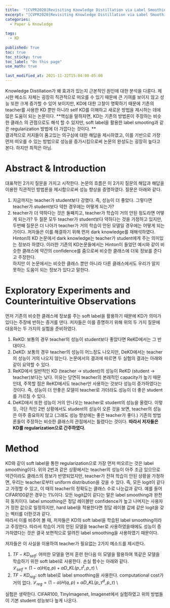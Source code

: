 ```yaml
---
title:  "[CVPR2020]Revisiting Knowledge Distillation via Label Smoothing Regularization"
excerpt: "[CVPR2020]Revisiting Knowledge Distillation via Label Smoothing Regularization"
categories:
  - Paper & Knowledge
  
tags:
  - KD
 
published: True
toc: true
toc_sticky: true
toc_label: "On this page"
use_math: true
    
last_modified_at: 2021-11-22T15:04:00-05:00
---
```


Knowledge Distillation가 왜 효과가 있는지 근본적인 원인에 대한 분석을 다룬다. 제시한 메소드 자체는 굉장히 직관적으로 떠오를 수 있기 때문에 큰 기여를 보이지 않고 성능 또한 크게 증가할 수 있어 보이지만, 
KD에 대한 고찰이 명확하기 때문에 기존의 teacher를 사용한 KD 뿐만 아니라 self KD를 이해하고 새로운 방법을 제시하는 데에 많은 도움이 되는 논문이다. **핵심을 말하자면, KD는 기존의 방법론이 주장하는 비슷한 클래스
의 관점으로도 해석 할 수 있지만, soft label을 활용한 label smooting과 같은 regularization 방법에 더 가깝다는 것이다. ** \
결과적으로 저지들이 품고있는 의구심에 대한 해답을 제시하였고, 이를 기반으로 가장 먼저 떠오를 수 있는 방법으로 성능을 증가시킴으로써 논문의 완성도는 굉장히 높다고 본다. 하지만 최적은 아님.

# Abstract & Introduction
대표적인 2가지 질문을 가지고 시작한다. 논문의 흐름은 이 2가지 질문의 해답과 해답을 이용한 직관적인 방법론을 제시함으로써 성능 향상을 증명하였다. 질문은 아래와 같다.
1. 지금까지는 teacher가 student보다 강했다. 즉, 성능이 더 좋았다. 그렇다면 teacher가 student보다 약한 경우에는 어떻게 되는가?
2. teacher가 더 약하다는 것은 둘째치고, teacher가 학습이 거의 안된 정도라면 어떻게 되는가?
두 질문 모두 teacher가 student보다 약하다는 것을 가정하고 있지만, 두번째 질문은 더 나아가 teacher가 거의 학습이 안된 모델일 경우에는 어떻게 되는가이다.
저자들은 이를 해결하기 위해 먼저 dark knowledge를 재해석하였다. Hinton의 KD 논문에서 dark knowledge는 teacher가 student에게 주는 의미있는 정보라 하였다. 이러한 기존의 KD논문들에서는 Hinton이 들었던
예시와 같이 비슷한 클래스에 약간의 confidence를 줌으로써 비슷한 클래스에 더욱 정보를 준다고 주장한다. \
하지만 이 논문에서는 비슷한 클래스 뿐만 아니라 다른 클래스에서도 우리가 알지 못하는 도움이 되는 정보가 있다고 말한다. 

# Exploratory Experiments and Counterintuitive Observations
먼저 기존의 비슷한 클래스에 정보를 주는 soft label을 활용하기 때문에 KD가 의미가 있다는 주장에 반하는 증거를 댄다. 저자들은 이를 증명하기 위해 위의 두 가지 질문에 대응하는 두 가지의 실험을 준비하였다.

1. ReKD: 보통의 경우 teacher의 성능이 student보다 좋았다면 ReKD에서는 그 반대이다. 
2. DeKD: 보통의 경우 teacher의 성능이 어느정도 나오지만, DeKD에서는 teacher의 성능이 거의 나오지 않는다.
논문에서의 결과에 따르면 두 실험의 결과는 아래와 같이 요약할 수 있다.
1. ReKD에서 일반적인 KD (teacher -> student)의 성능이 ReKD (student -> teacher)보다는 낮다. 이유는 당연히 teacher의 본래적인 capacity가 높기 때문인데, 주목할 점은 
ReKD에서도 teacher만 사용하는 것보다 성능이 증가하였다는 것이다. 즉, 성능이 더 안좋은 모델이 teacher로 가더라도 성능이 더 좋은 student를 가르칠 수 있다.
2. DeKD에서 또한 성능이 거의 안나오는 teacher로 student의 성능을 올렸다.
이렇듯, 극단 적인 2번 상황에서도 student의 성능이 오른 것을 보면, teacher의 성능은 아주 중요하지 않고 (그래도 성능 향상에는 좋은 teacher가 좋다.) 기존의 방법론들이 주장하는 비슷한 클래스의 관점에서는 틀렸다는 것이다.
**따라서 저자들은 KD를 regularization으로 간주하였다.**

# Method
KD와 같이 soft label을 통한 regularization으로 가장 먼저 떠오르는 것은 label smoothing이다. 위의 2번과 같은 상황에서는 teacher의 성능이 아주 조금 있으므로 약간이라도 클래스의 정보가 반영되었지만, 
teacher가 전혀 학습이 안된 상황을 가정하면, 우리는 teacher로부터 uniform distribution을 갖을 수 있다. 즉, 모든 logit이 같다고 가정할 수 있고, 이 때의 teacher의 정확도는 클래스 수로 나눈값과 같다. 예를 들어
CIFAR100같은 경우는 1%이다. 모든 logit값이 같다는 말은 label smoothing과 완전히 동치이다. label smoothing은 정답 레이블만 confidence가 높고 나머지는 사용자가 정한 값으로 일정하지만, hard label을 적용한다면 
정답 레이블 값에 같은 logit을 갖는 벡터를 더한것과 같다. \
따라서 이를 비추어 볼 때, 저자들은 KD의 soft label을 학습된 label smoothing이라고 주장한다. 따라서 학습이 거의 안된 모델을 teacher로 사용하였을때에도 성능이 증가하였다는 것은 결국 보편적으로 알려진 label
smoothing을 사용하였기 때문이다.  

저자들은 이 사실을 이용하여 teacher가 필요없는 2가지 메소드를 제시한다.
1. $TF-KD_{self}$: 어떠한 모델을 먼저 훈련 한다음 이 모델을 활용하여 똑같은 모델을 학습하기 위한 soft label로 사용한다. 손실 함수는 아래와 같다. \
$\mathcal{L}_{self} = (1 - \alpha) H(q, p) + \alpha D\_{KL}(p\_{\tau}^t, p\_{\tau})$ \
2. $TF-KD_{reg}$: soft label로 label smoothing을 사용한다. computational cost가 거의 없다.
$\mathcal{L}_{reg} = (1 - \alpha) H(q, p) + \alpha D\_{KL}(p\_{\tau}^d, p\_{\tau})$ \ 

실험은 생략한다. CIFAR100, TinyImagenet, Imagenet에서 실험하였고 위의 방법들이 기본 student 성능보다 높게 나온다. 